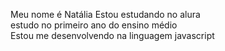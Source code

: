 Meu nome é Natália
Estou estudando no alura                                                                                                                                                                      
 estudo no primeiro ano do ensino médio                                                                                                                                                       
 Estou me desenvolvendo na linguagem javascript                                                                                                                     
